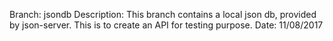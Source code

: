 Branch: jsondb
Description: This branch contains a local json db, provided by json-server.  This is to create an API for testing purpose.
Date: 11/08/2017

